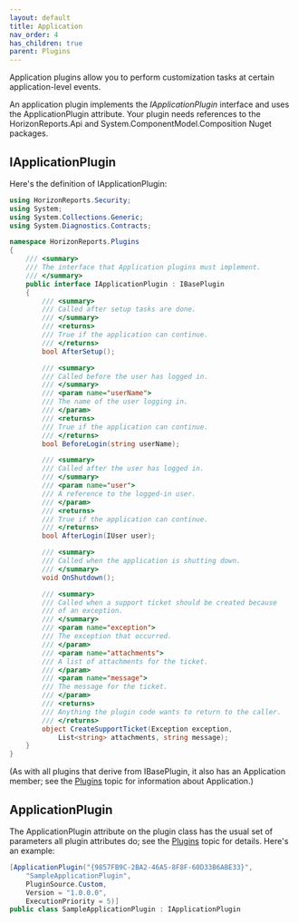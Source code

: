 ```yaml
---
layout: default
title: Application
nav_order: 4
has_children: true
parent: Plugins
---
```


Application plugins allow you to perform customization tasks at certain application-level events.

An application plugin implements the *IApplicationPlugin* interface and uses the ApplicationPlugin attribute. Your plugin needs references to the HorizonReports.Api and System.ComponentModel.Composition Nuget packages.

## IApplicationPlugin
Here's the definition of IApplicationPlugin:

```csharp
using HorizonReports.Security;
using System;
using System.Collections.Generic;
using System.Diagnostics.Contracts;

namespace HorizonReports.Plugins
{
    /// <summary>
    /// The interface that Application plugins must implement.
    /// </summary>
    public interface IApplicationPlugin : IBasePlugin
    {
        /// <summary>
        /// Called after setup tasks are done.
        /// </summary>
        /// <returns>
        /// True if the application can continue.
        /// </returns>
        bool AfterSetup();

        /// <summary>
        /// Called before the user has logged in.
        /// </summary>
        /// <param name="userName">
        /// The name of the user logging in.
        /// </param>
        /// <returns>
        /// True if the application can continue.
        /// </returns>
        bool BeforeLogin(string userName);

        /// <summary>
        /// Called after the user has logged in.
        /// </summary>
        /// <param name="user">
        /// A reference to the logged-in user.
        /// </param>
        /// <returns>
        /// True if the application can continue.
        /// </returns>
        bool AfterLogin(IUser user);

        /// <summary>
        /// Called when the application is shutting down.
        /// </summary>
        void OnShutdown();

        /// <summary>
        /// Called when a support ticket should be created because
        /// of an exception.
        /// </summary>
        /// <param name="exception">
        /// The exception that occurred.
        /// </param>
        /// <param name="attachments">
        /// A list of attachments for the ticket.
        /// </param>
        /// <param name="message">
        /// The message for the ticket.
        /// </param>
        /// <returns>
        /// Anything the plugin code wants to return to the caller.
        /// </returns>
        object CreateSupportTicket(Exception exception,
            List<string> attachments, string message);
    }
}
```

(As with all plugins that derive from IBasePlugin, it also has an Application member; see the [Plugins](vfps://Topic/_0OV0T6LZO) topic for information about Application.)

## ApplicationPlugin
The ApplicationPlugin attribute on the plugin class has the usual set of parameters all plugin attributes do; see the [Plugins](vfps://Topic/_0OV0T6LZO) topic for details. Here's an example:

```csharp
[ApplicationPlugin("{9857FB9C-2BA2-46A5-8F8F-60D33B6ABE33}",
    "SampleApplicationPlugin",
    PluginSource.Custom,
    Version = "1.0.0.0",
    ExecutionPriority = 5)]
public class SampleApplicationPlugin : IApplicationPlugin
```
